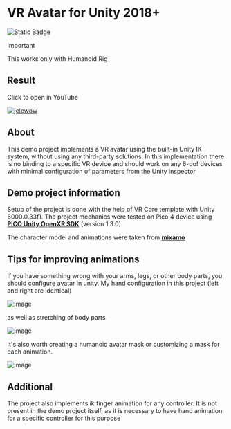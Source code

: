 # **VR Avatar for Unity 2018+**
![Static Badge](https://img.shields.io/badge/Unity-C%23-purple?labelColor=black)

> [!IMPORTANT]  
> This works only with Humanoid Rig

## **Result**
Click to open in YouTube

[![jelewow](https://img.youtube.com/vi/mGLk2uvsFUY/0.jpg)](https://www.youtube.com/watch?v=mGLk2uvsFUY "Vr Avatar Demo")

## **About**
This demo project implements a VR avatar using the built-in Unity IK system, without using any third-party solutions.
In this implementation there is no binding to a specific VR device and should work on any 6-dof devices with minimal configuration of parameters from the Unity inspector

## **Demo project information**
Setup of the project is done with the help of VR Core template with Unity 6000.0.33f1. The project mechanics were tested on Pico 4 device using <a href="https://developer.picoxr.com/document/unity-openxr/">**PICO Unity OpenXR SDK**</a> (version 1.3.0)

The character model and animations were taken from <a href="https://www.mixamo.com/#/">**mixamo**</a>

## **Tips for improving animations**
If you have something wrong with your arms, legs, or other body parts, you should configure avatar in unity. My hand configuration in this project (left and right are identical)

![image](https://github.com/user-attachments/assets/50a57716-fbf0-4eda-9053-c10087cef4db)

as well as stretching of body parts

![image](https://github.com/user-attachments/assets/f84e5aeb-cac8-4064-8928-d43c0366bb7b)

It's also worth creating a humanoid avatar mask or customizing a mask for each animation.

![image](https://github.com/user-attachments/assets/b95d1bbb-b990-41c3-bfbb-79852032e0f1)

## **Additional**
The project also implements ik finger animation for any controller. It is not present in the demo project itself, as it is necessary to have hand animation for a specific controller for this purpose
